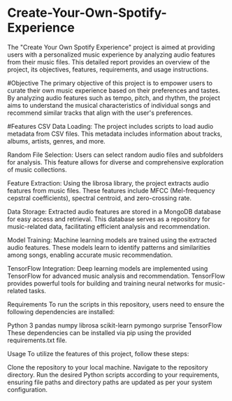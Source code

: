 # Create-Your-Own-Spotify-Experience
The "Create Your Own Spotify Experience" project is aimed at providing users with a personalized music experience by analyzing audio features from their music files. This detailed report provides an overview of the project, its objectives, features, requirements, and usage instructions.

#Objective
The primary objective of this project is to empower users to curate their own music experience based on their preferences and tastes. By analyzing audio features such as tempo, pitch, and rhythm, the project aims to understand the musical characteristics of individual songs and recommend similar tracks that align with the user's preferences.

#Features
CSV Data Loading: The project includes scripts to load audio metadata from CSV files. This metadata includes information about tracks, albums, artists, genres, and more.

Random File Selection: Users can select random audio files and subfolders for analysis. This feature allows for diverse and comprehensive exploration of music collections.

Feature Extraction: Using the librosa library, the project extracts audio features from music files. These features include MFCC (Mel-frequency cepstral coefficients), spectral centroid, and zero-crossing rate.

Data Storage: Extracted audio features are stored in a MongoDB database for easy access and retrieval. This database serves as a repository for music-related data, facilitating efficient analysis and recommendation.

Model Training: Machine learning models are trained using the extracted audio features. These models learn to identify patterns and similarities among songs, enabling accurate music recommendation.

TensorFlow Integration: Deep learning models are implemented using TensorFlow for advanced music analysis and recommendation. TensorFlow provides powerful tools for building and training neural networks for music-related tasks.

Requirements
To run the scripts in this repository, users need to ensure the following dependencies are installed:

Python 3
pandas
numpy
librosa
scikit-learn
pymongo
surprise
TensorFlow
These dependencies can be installed via pip using the provided requirements.txt file.

Usage
To utilize the features of this project, follow these steps:

Clone the repository to your local machine.
Navigate to the repository directory.
Run the desired Python scripts according to your requirements, ensuring file paths and directory paths are updated as per your system configuration.

